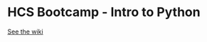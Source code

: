 HCS Bootcamp - Intro to Python
==============================

[See the wiki](https://github.com/hcs/bootcamp-python/wiki)